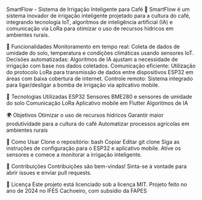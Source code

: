 SmartFlow - Sistema de Irrigação Inteligente para Café 🌱
SmartFlow é um sistema inovador de irrigação inteligente projetado para a cultura do café, integrando tecnologia IoT, algoritmos de inteligência artificial (IA) e comunicação via LoRa para otimizar o uso de recursos hídricos em ambientes rurais.

🚀 Funcionalidades
Monitoramento em tempo real: Coleta de dados de umidade do solo, temperatura e condições climáticas usando sensores IoT.
Decisões automatizadas: Algoritmos de IA ajustam a necessidade de irrigação com base nos dados coletados.
Comunicação eficiente: Utilização do protocolo LoRa para transmissão de dados entre dispositivos ESP32 em áreas com baixa cobertura de internet.
Controle remoto: Sistema integrado para ligar/desligar a bomba de irrigação via aplicativo mobile.

🔧 Tecnologias Utilizadas
ESP32
Sensores BME280 e sensores de umidade do solo
Comunicação LoRa
Aplicativo mobile em Flutter
Algoritmos de IA

🌍 Objetivos
Otimizar o uso de recursos hídricos
Garantir maior produtividade para a cultura do café
Automatizar processos agrícolas em ambientes rurais

📌 Como Usar
Clone o repositório:
bash
Copiar
Editar
git clone <URL-DO-REPOSITORIO>
Siga as instruções de configuração para o ESP32 e aplicativo mobile.
Ative os sensores e comece a monitorar a irrigação inteligente.

🤝 Contribuições
Contribuições são bem-vindas! Sinta-se à vontade para abrir issues e enviar pull requests.

📄 Licença
Este projeto está licenciado sob a licença MIT.
Projeto feito no ano de 2024 no IFES Cachoeiro, com subsídio da FAPES
